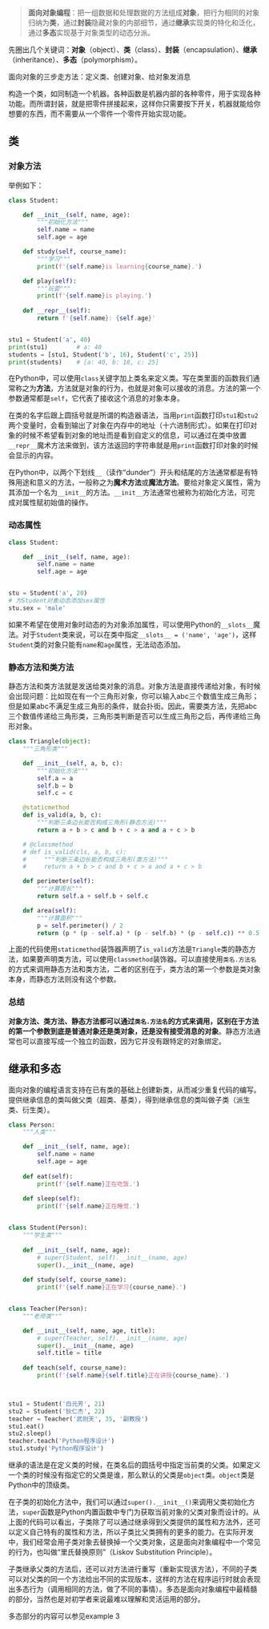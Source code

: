 > **面向对象编程**：把一组数据和处理数据的方法组成**对象**，把行为相同的对象归纳为**类**，通过**封装**隐藏对象的内部细节，通过**继承**实现类的特化和泛化，通过**多态**实现基于对象类型的动态分派。

先圈出几个关键词：**对象**（object）、**类**（class）、**封装**（encapsulation）、**继承**（inheritance）、**多态**（polymorphism）。

面向对象的三步走方法：定义类、创建对象、给对象发消息

构造一个类，如同制造一个机器。各种函数是机器内部的各种零件，用于实现各种功能。而所谓封装，就是把零件拼接起来，这样你只需要按下开关，机器就能给你想要的东西，而不需要从一个零件一个零件开始实现功能。

## 类
### 对象方法
举例如下：

```Python
class Student:

    def __init__(self, name, age):
        """初始化方法"""
        self.name = name
        self.age = age

    def study(self, course_name):
        """学习"""
        print(f'{self.name}is learning{course_name}.')

    def play(self):
        """玩耍"""
        print(f'{self.name}is playing.')
    
    def __repr__(self):
        return f'{self.name}: {self.age}'


stu1 = Student('a', 40)
print(stu1)        # a: 40
students = [stu1, Student('b', 16), Student('c', 25)]
print(students)    # [a: 40, b: 16, c: 25]
```
在Python中，可以使用`class`关键字加上类名来定义类。写在类里面的函数我们通常称之为**方法**，方法就是对象的行为，也就是对象可以接收的消息。方法的第一个参数通常都是`self`，它代表了接收这个消息的对象本身。

在类的名字后跟上圆括号就是所谓的构造器语法，当用`print`函数打印`stu1`和`stu2`两个变量时，会看到输出了对象在内存中的地址（十六进制形式）。如果在打印对象的时候不希望看到对象的地址而是看到自定义的信息，可以通过在类中放置`__repr__`魔术方法来做到，该方法返回的字符串就是用`print`函数打印对象的时候会显示的内容。

在Python中，以两个下划线`__`（读作“dunder”）开头和结尾的方法通常都是有特殊用途和意义的方法，一般称之为**魔术方法**或**魔法方法**。要给对象定义属性，需为其添加一个名为`__init__`的方法。`__init__`方法通常也被称为初始化方法，可完成对属性赋初始值的操作。

### 动态属性
```Python
class Student:

    def __init__(self, name, age):
        self.name = name
        self.age = age


stu = Student('a', 20)
# 为Student对象动态添加sex属性
stu.sex = 'male'
```
如果不希望在使用对象时动态的为对象添加属性，可以使用Python的`__slots__`魔法。对于`Student`类来说，可以在类中指定`__slots__ = ('name', 'age')`，这样`Student`类的对象只能有`name`和`age`属性，无法动态添加。

### 静态方法和类方法
静态方法和类方法就是发送给类对象的消息。对象方法是直接传递给对象，有时候会出现问题：比如现在有一个三角形对象，你可以输入abc三个数值生成三角形；但是如果abc不满足生成三角形的条件，就会扑街。因此，需要类方法，先把abc三个数值传递给三角形类，三角形类判断是否可以生成三角形之后，再传递给三角形对象。

```Python
class Triangle(object):
    """三角形类"""

    def __init__(self, a, b, c):
        """初始化方法"""
        self.a = a
        self.b = b
        self.c = c

    @staticmethod
    def is_valid(a, b, c):
        """判断三条边长能否构成三角形(静态方法)"""
        return a + b > c and b + c > a and a + c > b

    # @classmethod
    # def is_valid(cls, a, b, c):
    #     """判断三条边长能否构成三角形(类方法)"""
    #     return a + b > c and b + c > a and a + c > b

    def perimeter(self):
        """计算周长"""
        return self.a + self.b + self.c

    def area(self):
        """计算面积"""
        p = self.perimeter() / 2
        return (p * (p - self.a) * (p - self.b) * (p - self.c)) ** 0.5
```
上面的代码使用`staticmethod`装饰器声明了`is_valid`方法是`Triangle`类的静态方法，如果要声明类方法，可以使用`classmethod`装饰器。可以直接使用`类名.方法名`的方式来调用静态方法和类方法，二者的区别在于，类方法的第一个参数是类对象本身，而静态方法则没有这个参数。

### 总结
**对象方法、类方法、静态方法都可以通过`类名.方法名`的方式来调用，区别在于方法的第一个参数到底是普通对象还是类对象，还是没有接受消息的对象**。静态方法通常也可以直接写成一个独立的函数，因为它并没有跟特定的对象绑定。

## 继承和多态

面向对象的编程语言支持在已有类的基础上创建新类，从而减少重复代码的编写。提供继承信息的类叫做父类（超类、基类），得到继承信息的类叫做子类（派生类、衍生类）。
```Python
class Person:
    """人类"""

    def __init__(self, name, age):
        self.name = name
        self.age = age
    
    def eat(self):
        print(f'{self.name}正在吃饭.')
    
    def sleep(self):
        print(f'{self.name}正在睡觉.')


class Student(Person):
    """学生类"""
    
    def __init__(self, name, age):
        # super(Student, self).__init__(name, age)
        super().__init__(name, age)
    
    def study(self, course_name):
        print(f'{self.name}正在学习{course_name}.')


class Teacher(Person):
    """老师类"""

    def __init__(self, name, age, title):
        # super(Teacher, self).__init__(name, age)
        super().__init__(name, age)
        self.title = title
    
    def teach(self, course_name):
        print(f'{self.name}{self.title}正在讲授{course_name}.')



stu1 = Student('白元芳', 21)
stu2 = Student('狄仁杰', 22)
teacher = Teacher('武则天', 35, '副教授')
stu1.eat()
stu2.sleep()
teacher.teach('Python程序设计')
stu1.study('Python程序设计')
```
继承的语法是在定义类的时候，在类名后的圆括号中指定当前类的父类。如果定义一个类的时候没有指定它的父类是谁，那么默认的父类是`object`类。`object`类是Python中的顶级类。

在子类的初始化方法中，我们可以通过`super().__init__()`来调用父类初始化方法，`super`函数是Python内置函数中专门为获取当前对象的父类对象而设计的。从上面的代码可以看出，子类除了可以通过继承得到父类提供的属性和方法外，还可以定义自己特有的属性和方法，所以子类比父类拥有的更多的能力。在实际开发中，我们经常会用子类对象去替换掉一个父类对象，这是面向对象编程中一个常见的行为，也叫做“里氏替换原则”（Liskov Substitution Principle）。

子类继承父类的方法后，还可以对方法进行重写（重新实现该方法），不同的子类可以对父类的同一个方法给出不同的实现版本，这样的方法在程序运行时就会表现出多态行为（调用相同的方法，做了不同的事情）。多态是面向对象编程中最精髓的部分，当然也是对初学者来说最难以理解和灵活运用的部分。

多态部分的内容可以参见example 3